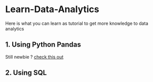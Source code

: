 # Learn-Data-Analytics

Here is what you can learn as tutorial to get more knowledge to data analytics

## 1. Using Python Pandas
Still newbie ? [check this out](Tutorial.py)

## 2. Using SQL

